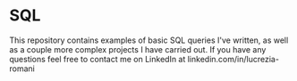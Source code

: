 # SQL
This repository contains examples of basic SQL queries I've written, as well as a couple more complex projects I have carried out. If you have any questions feel free to contact me on LinkedIn at linkedin.com/in/lucrezia-romani
